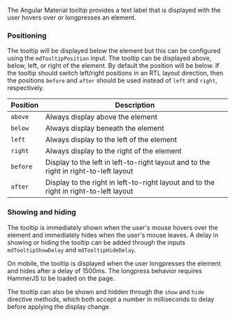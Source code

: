 The Angular Material tooltip provides a text label that is displayed with the user hovers 
over or longpresses an element. 

<!-- example(tooltip-overview) -->

### Positioning

The tooltip will be displayed below the element but this can be configured using the `mdTooltipPosition`
input. 
The tooltip can be displayed above, below, left, or right of the element. By default the position
will be below. If the tooltip should switch left/right positions in an RTL layout direction, then
the positions `before` and `after` should be used instead of `left` and `right`, respectively.

| Position  | Description                                                                           |
|-----------|---------------------------------------------------------------------------------------|
| `above`   | Always display above the element                                                      |
| `below `  | Always display beneath the element                                                    |
| `left`    | Always display to the left of the element                                             |
| `right`   | Always display to the right of the element                                            |
| `before`  | Display to the left in left-to-right layout and to the right in right-to-left layout  |
| `after`   | Display to the right in left-to-right layout and to the right in right-to-left layout |


### Showing and hiding

The tooltip is immediately shown when the user's mouse hovers over the element and immediately 
hides when the user's mouse leaves. A delay in showing or hiding the tooltip can be added through
the inputs `mdTooltipShowDelay` and `mdTooltipHideDelay`.

On mobile, the tooltip is displayed when the user longpresses the element and hides after a 
delay of 1500ms. The longpress behavior requires HammerJS to be loaded on the page.

The tooltip can also be shown and hidden through the `show` and `hide` directive methods,
which both accept a number in milliseconds to delay before applying the display change.

